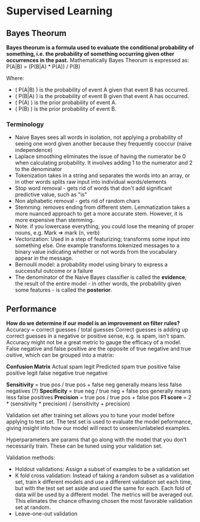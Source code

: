 # Supervised Learning

## Bayes Theorum
**Bayes theorum is a formula used to evaluate the conditional probability of something, i.e. the probability of something occurring given other occurrences in the past.**
Mathematically Bayes Theorum is expressed as:
P(A|B) = (P(B|A) * P(A)) / P(B)

Where:
- \( P(A|B) \) is the probability of event A given that event B has occurred.
- \( P(B|A) \) is the probability of event B given that event A has occurred.
- \( P(A) \) is the prior probability of event A.
- \( P(B) \) is the prior probability of event B.

### Terminology
- Naive Bayes sees all words in isolation, not applying a probability of seeing one word given another because they frequently cooccur (naive independence)
- Laplace smoothing eliminates the issue of having the numerator be 0 when calculating probability. It involves adding 1 to the numerator and 2 to the denominator
- Tokenization takes in a string and separates the words into an array, or in other words splits raw input into individual words/elements
- Stop word removal - gets rid of words that don't add significant predictive value, such as "is"
- Non alphabetic removal - gets rid of random chars
- Stemming: removes ending from different stem. Lemmatization takes a more nuanced approach to get a more accurate stem. However, it is more expensive than stemming.
- Note: if you lowercase everything, you could lose the meaning of proper nouns, e.g. Mark => mark (n, verb)
- Vectorization: Used in a step of featurizing; transforms some input into something else. One example transforms tokenized messages to a binary value indicating whether or not words from the vocabulary appear in the message.
- Bernoulli model: a probability model using binary to express a successful outcome or a failure
- The denominator of the Naive Bayes classifier is called the **evidence**; the result of the entire model - in other words, the probability given some features - is called the **posterior**.

## Performance
**How do we determine if our model is an improvement on filter rules?**
Accuracy = correct guesses / total guesses
Correct guesses is adding up correct guesses in a negative or positive sense, e.g. is spam, isn't spam.
Accuracy might not be a great metric to gauge the efficacy of a model.
False negative and false positive are the opposite of true negative and true ositive, which can be grouped into a matrix:

**Confusion Matrix**
            Actual
                    spam            legit
Predicted   spam    true positive   false positive
            legit   false negative  true negative

**Sensitivity** = true pos / true pos + false neg generally means less false negatives (?)
**Specificity** = true neg / true neg + false pos generally means less false positives
**Precision** = true pos / true pos + false pos
**F1 score** = 2 * (sensitivity * precision) / (sensitivity + precision)

Validation set after training set allows you to tune your model before applying to test set. The test set is used to evaluate the model peformance, giving insight into how our model will react to unseen/unlabeled examples.

Hyperparameters are params that go along with the model that you don't necessarily train. These can be tuned using your validation set.

Validation methods:
- Holdout validations: Assign a subset of examples to be a validation set
- K fold cross validation: Instead of taking a random subset as a validation set, train k different models and use a different validation set each time, but with the test set set aside and used the same for each. Each fold of data will be used by a different model. The metrics will be averaged out. This elimates the chance ofhaving chosen the most favorable validation set at random.
- Leave-one-out validation